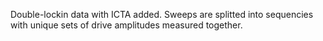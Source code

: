 Double-lockin data with ICTA added.
Sweeps are splitted into sequencies with unique sets of drive
amplitudes measured together.
